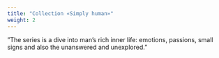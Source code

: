 ```yaml
---
title: "Collection «Simply human»"
weight: 2
---
```

”The series is a dive into man’s rich inner life: emotions, passions, small signs and also the unanswered and unexplored.”
